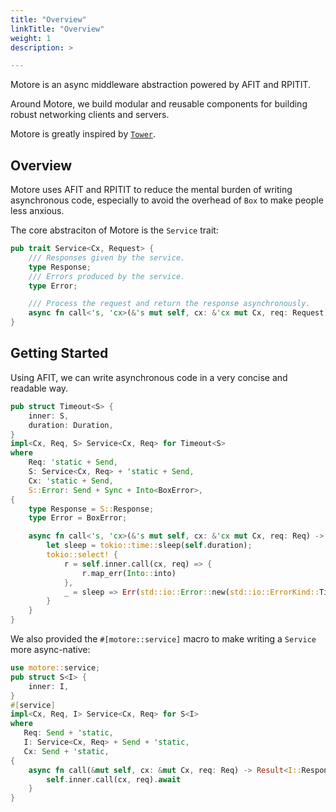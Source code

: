```yaml
---
title: "Overview"
linkTitle: "Overview"
weight: 1
description: >

---
```


Motore is an async middleware abstraction powered by AFIT and RPITIT.

Around Motore, we build modular and reusable components for building robust networking clients and servers.

Motore is greatly inspired by [`Tower`][Tower].

## Overview

Motore uses AFIT and RPITIT to reduce the mental burden of writing asynchronous code, especially to avoid the overhead of `Box` to make people less anxious.

The core abstraciton of Motore is the `Service` trait:

```rust
pub trait Service<Cx, Request> {
    /// Responses given by the service.
    type Response;
    /// Errors produced by the service.
    type Error;

    /// Process the request and return the response asynchronously.
    async fn call<'s, 'cx>(&'s mut self, cx: &'cx mut Cx, req: Request) -> Result<Self::Response, Self::Error>;
}
```
## Getting Started

Using AFIT, we can write asynchronous code in a very concise and readable way.

```rust
pub struct Timeout<S> {
    inner: S,
    duration: Duration,
}
impl<Cx, Req, S> Service<Cx, Req> for Timeout<S>
where
    Req: 'static + Send,
    S: Service<Cx, Req> + 'static + Send,
    Cx: 'static + Send,
    S::Error: Send + Sync + Into<BoxError>,
{
    type Response = S::Response;
    type Error = BoxError;

    async fn call<'s, 'cx>(&'s mut self, cx: &'cx mut Cx, req: Req) -> Result<Self::Response, Self::Error> {
        let sleep = tokio::time::sleep(self.duration);
        tokio::select! {
            r = self.inner.call(cx, req) => {
                r.map_err(Into::into)
            },
            _ = sleep => Err(std::io::Error::new(std::io::ErrorKind::TimedOut, "service time out").into()),
        }
    }
}
```

We also provided the `#[motore::service]` macro to make writing a `Service` more async-native:

```rust
use motore::service;
pub struct S<I> {
    inner: I,
}
#[service]
impl<Cx, Req, I> Service<Cx, Req> for S<I>
where
   Req: Send + 'static,
   I: Service<Cx, Req> + Send + 'static,
   Cx: Send + 'static,
{
    async fn call(&mut self, cx: &mut Cx, req: Req) -> Result<I::Response, I::Error> {
        self.inner.call(cx, req).await
    }
}
```

[Tower]: https://github.com/tower-rs/tower
